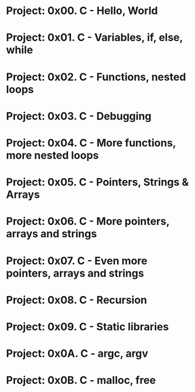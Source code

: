 # Project: 0x00. C - Hello, World
# Project: 0x01. C - Variables, if, else, while
# Project: 0x02. C -  Functions, nested loops
# Project:  0x03. C - Debugging
# Project: 0x04. C - More functions, more nested loops
# Project: 0x05. C - Pointers, Strings & Arrays
# Project: 0x06. C - More pointers, arrays and strings
# Project: 0x07. C - Even more pointers, arrays and strings
# Project: 0x08. C - Recursion
# Project: 0x09. C - Static libraries
# Project: 0x0A. C - argc, argv
# Project: 0x0B. C - malloc, free
